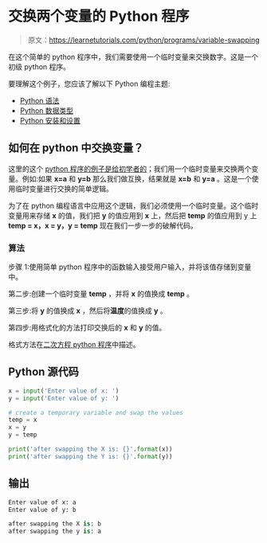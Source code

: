 # 交换两个变量的 Python 程序

> 原文：<https://learnetutorials.com/python/programs/variable-swapping>

在这个简单的 python 程序中，我们需要使用一个临时变量来交换数字。这是一个初级 python 程序。

要理解这个例子，您应该了解以下 Python 编程主题:

*   [Python 语法](../../python/syntax-comments "Python Syntax")
*   [Python 数据类型](../../python/python-datatypes "Datatypes in Python")
*   [Python 安装和设置](../../python/installation-tutorial "Python installation and setup")

## 如何在 python 中交换变量？

这里的这个 [python 程序的例子是给初学者的](../../python/introduction-tutorial "introduction to python")；我们用一个临时变量来交换两个变量。例如:如果 **x=a** 和 **y=b** 那么我们做互换，结果就是 **x=b** 和 **y=a** 。这是一个使用临时变量进行交换的简单逻辑。

为了在 python 编程语言中应用这个逻辑，我们必须使用一个临时变量。这个临时变量用来存储 **x** 的值，我们把 **y** 的值应用到 **x** 上，然后把 **temp** 的值应用到 y 上 **temp = x，x = y，y = temp** 现在我们一步一步的破解代码。

### 算法

步骤 1:使用简单 python 程序中的函数输入接受用户输入，并将该值存储到变量中。

第二步:创建一个临时变量 **temp** ，并将 **x** 的值换成 **temp** 。

第三步:将 **y** 的值换成 **x** ，然后将**温度**的值换成 **y** 。

第四步:用格式化的方法打印交换后的 **x** 和 **y** 的值。

格式方法在[二次方程 python 程序](../../python/programs/solve-quadratic-equation "quadratic equation")中描述。

## Python 源代码

```py
x = input('Enter value of x: ')  
y = input('Enter value of y: ')  

# create a temporary variable and swap the values  
temp = x  
x = y  
y = temp  

print('after swapping the X is: {}'.format(x))  
print('after swapping the Y is: {}'.format(y)) 

```

## 输出

```py
Enter value of x: a
Enter value of y: b

after swapping the X is: b
after swapping the y is: a 
```